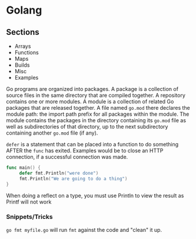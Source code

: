 # Golang

## Sections

* Arrays
* Functions
* Maps
* Builds
* Misc
* Examples

Go programs are organized into packages. A package is a collection of source files in the same directory that are compiled together. A repository contains one or more modules. A module is a collection of related Go packages that are released together. A file named `go.mod` there declares the module path: the import path prefix for all packages within the module. The module contains the packages in the directory containing its `go.mod` file as well as subdirectories of that directory, up to the next subdirectory containing another `go.mod` file (if any).

`defer` is a statement that can be placed into a function to do something AFTER the `func` has exited. Examples would be to close an HTTP connection, if a successful connection was made.

```go
func main() {
     defer fmt.Println("were done")
     fmt.Println("We are going to do a thing")
}
```

When doing a reflect on a type, you must use Println to view the result as Printf will not work

### Snippets/Tricks

`go fmt myfile.go` will run `fmt` against the code and "clean" it up.
